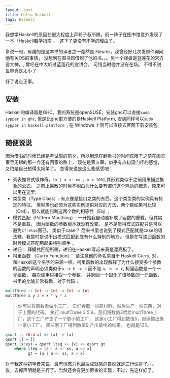 ```yaml
---
layout: post
title: Hello Haskell
tags: Haskell
---
```

我想学Haskell的原因在很大程度上拜轮子叔所赐，前一阵子在图书馆意外发现了一本「Haskell趣学指南」，
这下子更没有不学的理由了。

多说一句，有趣的是这本书的译者之一竟然是 Fleurer，我曾经好几次发邮件询问他有关OS的事情，
没想到在图书馆借到了他的书。。。另一个译者是蓝莲花的宋方睿大神，, 曾经在中大听过蓝莲花的宣讲会，
可惜当时他并没有在场。 不得不说世界真是太小了.

好了说点正事。

## 安装

Haskell的编译器是GHC，我的系统是openSUSE，安装ghc可以直接`sudo zypper in ghc`,
但是比ghc更方便的是Haskell Platform, 安装同样可以`sudo zypper in haskell-platform `,
在 Windows 上则可以直接去官网下载安装包。


## 随便说说

因为借书的时候已经是考试周的前夕，所以到现在翻看书的时间仅限于之前在阅览室里无聊的那一会还有回家的路上，
现在是第五章，似乎有点初窥门径的感觉，又怕是自己想得太简单了。 总得来说是这么些感受吧：

* 列表推导式很神奇，`[x | x <- xs , x < 100]`,其形式类似于之前用来描述集合的公式，
  之前上离散的时候不明白为什么要有谓词这个鸡肋的概念，原来可以用在这里;
* 类型类（Type Class）: 有点像是接口之类的东西，这个类型类的实例具有特定的特征，
  类型类也必须为这些实例提供对应的方法，两个数如果可比较（Ord），那么就能判断这两个数的相等性（Eq）;
* 模式匹配（Pattern Macthing）: 一开始我自动脑补成了函数的重载，但其实不是重载，
  因为函数的参数根本就没有改变。 是不是觉得模式匹配只是可以避免`if-else`而已，
  类似于case？ 后来书里也说到了模式匹配就是case的语法糖，我暂时是说不出模式匹配到底有什么特别的地方，
  但是在写递归函数的时候模式匹配用起来特别顺手；
* 递归： 拜模式匹配所赐，递归在Haskell写起来真是漂亮极了。
* 柯里函数 （Curry Function）： 请注意他的命名来自于 Haskell Curry, 对，
  和Haskell这个名字的来源一样。柯里函数的出现解释了为什么接受多个参数的函数的声明必须类似于`a -> b -> c`
  而不是 `a, b -> c`, 柯里函数是一个一元函数， 每次调用只接受一个参数，
  并返回一个固化了该参数的一元函数，书里的比喻非常有趣，对于代码：

```haskell
multThree :: Int -> Int -> Int -> Int
multThree x y z = x * y * z
```

> 你可以将函数看做小工厂， 它们会取一些原材料，然后生产一些东西，对于上面的代码，
> 执行 multThree 3 5 9，我们将数值3喂给multThree工厂，这个工厂产生了一个更小的工厂，
> 这家小工厂得到数值5，继续搞出来一家小工厂， 第三家工厂得到数值9,产出最终的结果，
> 也就是135。

```haskell
qsort :: (Ord a) => [a] -> [a]
qsort [] = []
qsort (x:xs) = qsort lteq ++ [x] ++ qsort gt
    where lteq = [a | a <- xs, a <= x]
          gt = [a | a <- xs, a > x]
```

对于我这种初学者来说，最有诱惑力也最后成就感的自然就是三行快排了。。。
诶，去掉声明就是三行了。当然还会有更加厉害的实现，不过，先这样好了。

